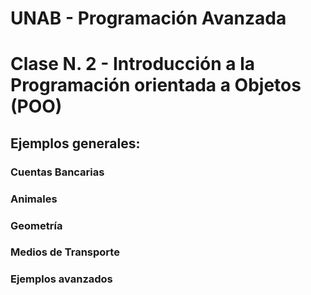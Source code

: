 # UNAB - Programación Avanzada


# Clase N. 2 - Introducción a la Programación orientada a Objetos (POO)

## Ejemplos generales:

### Cuentas Bancarias
### Animales
### Geometría
### Medios de Transporte
### Ejemplos avanzados
